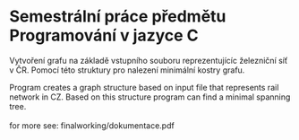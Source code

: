 # Semestrální práce předmětu Programování v jazyce C
Vytvoření grafu na základě vstupního souboru reprezentujícíc železniční síť v ČR. Pomocí této struktury pro nalezení minimální kostry grafu.<br>

Program creates a graph structure based on input file that represents rail network in CZ. Based on this structure program can find a minimal spanning tree.
<br>
<br>
for more see: finalworking/dokumentace.pdf
